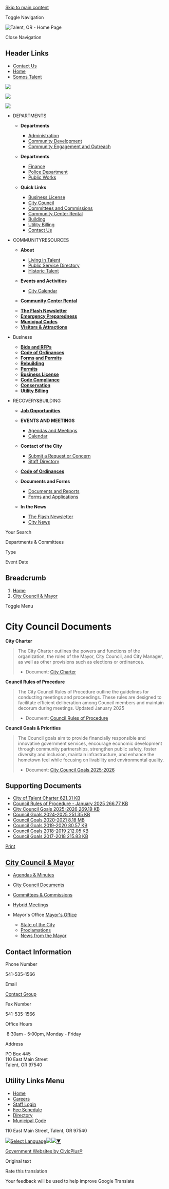 [Skip to main content](https://www.cityoftalent.org/council-mayor/page/city-council-documents/)

Toggle Navigation

![Talent, OR - Home Page](https://www.cityoftalent.org/sites/g/files/vyhlif13561/files/ord7talent_logo-old_0.png)

Close Navigation

## Header Links

- [Contact Us](https://www.cityoftalent.org/community/page/contact-us)
- [Home](https://www.cityoftalent.org)
- [Somos Talent](https://www.cityoftalent.org/community-engagement-outreach/page/somos-talent)

![](https://www.cityoftalent.org/themes/custom/talentor/talentor_theme/dist/images/social/facebook.png)

![](https://www.cityoftalent.org/themes/custom/talentor/talentor_theme/dist/images/social/youtube.png)

![](https://www.cityoftalent.org/themes/custom/talentor/talentor_theme/dist/images/social/twitter.png)

- DEPARTMENTS
  
  - **Departments**
    
    - [Administration](https://www.cityoftalent.org/node/74)
    - [Community Development](https://www.cityoftalent.org/node/2216)
    - [Community Engagement and Outreach](https://www.cityoftalent.org/node/5231)
  
  <!--THE END-->
  
  - **Departments**
    
    - [Finance](https://www.cityoftalent.org/node/92)
    - [Police Department](https://www.cityoftalent.org/node/141)
    - [Public Works](https://www.cityoftalent.org/node/149)
  
  <!--THE END-->
  
  - **Quick Links**
    
    - [Business License](https://www.cityoftalent.org/node/5276)
    - [City Council](https://www.cityoftalent.org/node/2221)
    - [Committees and Commissions](https://www.cityoftalent.org/node/80)
    - [Community Center Rental](https://www.cityoftalent.org/node/5272)
    - [Building](https://www.cityoftalent.org/node/2326)
    - [Utility Billing](https://www.cityoftalent.org/node/2232)
    - [Contact Us](https://www.cityoftalent.org/contact-us)
  
  <!--THE END-->
- COMMUNITYRESOURCES
  
  - **About**
    
    - [Living in Talent](https://www.cityoftalent.org/node/2638)
    - [Public Service Directory](https://www.cityoftalent.org/node/2639)
    - [Historic Talent](https://www.cityoftalent.org/node/2641)
  
  <!--THE END-->
  
  - **Events and Activities**
    
    - [City Calendar](https://www.cityoftalent.org/calendar)
  - [**Community Center Rental**](https://www.cityoftalent.org/node/5272)
  
  <!--THE END-->
  
  - [**The Flash Newsletter**](https://www.cityoftalent.org/node/2642)
  - [**Emergency Preparedness**](https://www.cityoftalent.org/node/5191)
  - [**Municipal Codes**](https://www.cityoftalent.org/node/2643)
  - [**Visitors &amp; Attractions**](https://www.cityoftalent.org/node/2640)
  
  <!--THE END-->
- Business
  
  - [**Bids and RFPs**](https://www.cityoftalent.org/rfps)
  - [**Code of Ordinances**](https://www.cityoftalent.org/node/2643)
  - [**Forms and Permits**](https://www.cityoftalent.org/forms)
  
  <!--THE END-->
  
  - [**Rebuilding**](https://www.cityoftalent.org/node/2346)
  - [**Permits**](https://www.cityoftalent.org/node/2332)
  - [**Business License**](https://www.cityoftalent.org/node/5276)
  
  <!--THE END-->
  
  - [**Code Compliance**](https://www.cityoftalent.org/node/2361)
  - [**Conservation**](https://www.cityoftalent.org/node/2357)
  - [**Utility Billing**](https://www.cityoftalent.org/node/2232)
  
  <!--THE END-->
- RECOVERY&amp;BUILDING
  
  - [**Job Opportunities**](https://www.cityoftalent.org/jobs)
  - **EVENTS AND MEETINGS**
    
    - [Agendas and Meetings](https://www.cityoftalent.org/meetings)
    - [Calendar](https://www.cityoftalent.org/calendar)
  
  <!--THE END-->
  
  - **Contact of the City**
    
    - [Submit a Request or Concern](https://www.cityoftalent.org/contact-us)
    - [Staff Directory](https://www.cityoftalent.org/directory)
  - [**Code of Ordinances**](https://www.cityoftalent.org/node/2643)
  - **Documents and Forms**
    
    - [Documents and Reports](https://www.cityoftalent.org/document-library)
    - [Forms and Applications](https://www.cityoftalent.org/forms)
  
  <!--THE END-->
  
  - **In the News**
    
    - [The Flash Newsletter](https://www.cityoftalent.org/node/2642)
    - [City News](https://www.cityoftalent.org/news)
  
  <!--THE END-->

Your Search

Departments &amp; Committees

Type

Event Date

## Breadcrumb

1. [Home](https://www.cityoftalent.org)
2. [City Council &amp; Mayor](https://www.cityoftalent.org/council-mayor)

Toggle Menu

# City Council Documents

**City Charter**

> The City Charter outlines the powers and functions of the organization, the roles of the Mayor, City Council, and City Manager, as well as other provisions such as elections or ordinances.
> 
> - Document: [City Charter](https://www.cityoftalent.org/administration/page/city-charter)

**Council Rules of Procedure** 

> The City Council Rules of Procedure outline the guidelines for conducting meetings and proceedings. These rules are designed to facilitate efficient deliberation among Council members and maintain decorum during meetings. Updated January 2025
> 
> - Document: [Council Rules of Procedure](https://www.cityoftalent.org/media/6291)

**Council Goals &amp; Priorities** 

> The Council goals aim to provide financially responsible and innovative government services, encourage economic development through community partnerships, strengthen public safety, foster diversity and inclusion, maintain infrastructure, and enhance the hometown feel while focusing on livability and environmental quality.
> 
> - Document: [City Council Goals 2025-2026](https://www.cityoftalent.org/media/10851)

## Supporting Documents

- [City of Talent Charter 621.31 KB](https://www.cityoftalent.org/media/6261)
- [Council Rules of Procedure - January 2025 266.77 KB](https://www.cityoftalent.org/media/6291)
- [City Council Goals 2025-2026 269.19 KB](https://www.cityoftalent.org/media/10851)
- [Council Goals 2024-2025 251.35 KB](https://www.cityoftalent.org/media/6266)
- [Council Goals 2020-2021 8.18 MB](https://www.cityoftalent.org/media/6271)
- [Council Goals 2019-2020 80.57 KB](https://www.cityoftalent.org/media/6276)
- [Council Goals 2018-2019 212.05 KB](https://www.cityoftalent.org/media/6281)
- [Council Goals 2017-2018 215.83 KB](https://www.cityoftalent.org/media/6286)

[Print](https://www.cityoftalent.org/print/pdf/node/2720)

## [City Council &amp; Mayor](https://www.cityoftalent.org/council-mayor)

- [Agendas &amp; Minutes](https://www.cityoftalent.org/meetings?field_smart_date_value_1=&field_smart_date_end_value=&combine=&department=2221&boards-commissions=All)
- [City Council Documents](https://www.cityoftalent.org/council-mayor/page/city-council-documents)
- [Committees &amp; Commissions](https://www.cityoftalent.org/bc)
- [Hybrid Meetings](https://www.cityoftalent.org/council-mayor/page/hybrid-meetings)
- Mayor's Office [Mayor's Office](https://www.cityoftalent.org/council-mayor/page/mayors-office)
  
  - [State of the City](https://www.cityoftalent.org/council-mayor/page/state-city)
  - [Proclamations](https://www.cityoftalent.org/council-mayor/page/proclamations)
  - [News from the Mayor](https://www.cityoftalent.org/council-mayor/page/news-mayor)

## Contact Information

Phone Number

541-535-1566

Email

[Contact Group](https://www.cityoftalent.org/email-contact/node/2221/field_email/contact_information "(opens in a new window)")

Fax Number

541-535-1566

Office Hours

 8:30am - 5:00pm, Monday - Friday

Address

PO Box 445  
110 East Main Street  
Talent, OR 97540

## Utility Links Menu

- [Home](https://www.cityoftalent.org)
- [Careers](https://www.cityoftalent.org/jobs)
- [Staff Login](https://www.cityoftalent.org/login?destination=%2Fcouncil-mayor%2Fpage%2Fcity-council-documents)
- [Fee Schedule](https://www.cityoftalent.org/development/page/applications-permits-fees)
- [Directory](https://www.cityoftalent.org/directory)
- [Municipal Code](https://talent.municipal.codes " (opens in a new window)")

110 East Main Street, Talent, OR 97540

![](https://www.google.com/images/cleardot.gif)[Select Language![](https://www.google.com/images/cleardot.gif)​![](https://www.google.com/images/cleardot.gif)▼](https://www.cityoftalent.org/council-mayor/page/city-council-documents)

[Government Websites by CivicPlus®](https://www.civicplus.com "(opens in a new window)")

Original text

Rate this translation

Your feedback will be used to help improve Google Translate